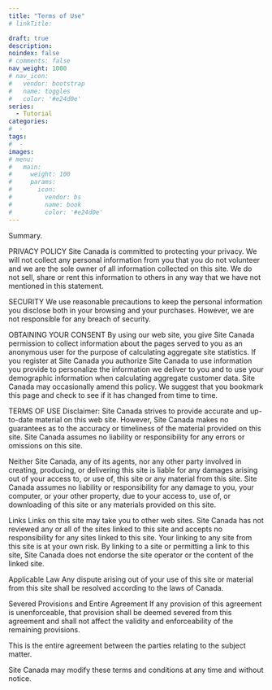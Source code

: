 ```yaml
---
title: "Terms of Use"
# linkTitle:

draft: true
description: 
noindex: false
# comments: false
nav_weight: 1000
# nav_icon:
#   vendor: bootstrap
#   name: toggles
#   color: '#e24d0e'
series:
  - Tutorial
categories:
#  - 
tags:
#  - 
images:
# menu:
#   main:
#     weight: 100
#     params:
#       icon:
#         vendor: bs
#         name: book
#         color: '#e24d0e'
---
```


Summary.

<!--more-->

PRIVACY POLICY
Site Canada is committed to protecting your privacy. We will not collect any personal information from you that you do not volunteer and we are the sole owner of all information collected on this site. We do not sell, share or rent this information to others in any way that we have not mentioned in this statement.

SECURITY
We use reasonable precautions to keep the personal information you disclose both in your browsing and your purchases. However, we are not responsible for any breach of security.

OBTAINING YOUR CONSENT
By using our web site, you give Site Canada permission to collect information about the pages served to you as an anonymous user for the purpose of calculating aggregate site statistics. If you register at Site Canada you authorize Site Canada to use information you provide to personalize the information we deliver to you and to use your demographic information when calculating aggregate customer data. Site Canada may occasionally amend this policy. We suggest that you bookmark this page and check to see if it has changed from time to time.

TERMS OF USE
Disclaimer:
Site Canada strives to provide accurate and up-to-date material on this web site. However, Site Canada makes no guarantees as to the accuracy or timeliness of the material provided on this site. Site Canada assumes no liability or responsibility for any errors or omissions on this site.

Neither Site Canada, any of its agents, nor any other party involved in creating, producing, or delivering this site is liable for any damages arising out of your access to, or use of, this site or any material from this site. Site Canada assumes no liability or responsibility for any damage to you, your computer, or your other property, due to your access to, use of, or downloading of this site or any materials provided on this site.

Links
Links on this site may take you to other web sites. Site Canada has not reviewed any or all of the sites linked to this site and accepts no responsibility for any sites linked to this site. Your linking to any site from this site is at your own risk. By linking to a site or permitting a link to this site, Site Canada does not endorse the site operator or the content of the linked site.

Applicable Law
Any dispute arising out of your use of this site or material from this site shall be resolved according to the laws of Canada.

Severed Provisions and Entire Agreement
If any provision of this agreement is unenforceable, that provision shall be deemed severed from this agreement and shall not affect the validity and enforceability of the remaining provisions.

This is the entire agreement between the parties relating to the subject matter.

Site Canada may modify these terms and conditions at any time and without notice.

